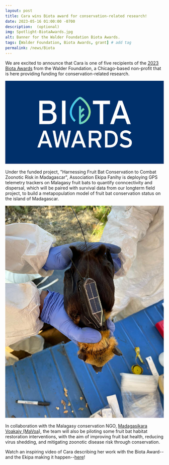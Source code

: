 ```yaml
---
layout: post
title: Cara wins Biota award for conservation-related research!
date: 2023-05-16 01:00:00 -0700
description:  (optional)
img: Spotlight-BiotaAwards.jpg
alt: Banner for the Walder Foundation Biota Awards.
tags: [Walder Foundation, Biota Awards, grant] # add tag
permalink: /news/Biota
---
```


We are excited to announce that Cara is one of five recipients of the <a href="https://www.walderfoundation.org/news/meet-the-2023-biota-awardees">2023 Biota Awards</a> from the Walder Foundation, a Chicago-based non-profit that is here providing funding for conservation-related research.

<img src="/assets/img/Spotlight-BiotaAwards.jpg" alt="Biota" class="center col-md-6" />

Under the funded project, "Harnessing Fruit Bat Conservation to Combat Zoonotic Risk in Madagascar",  Association Ekipa Fanihy is deploying GPS telemetry trackers on Malagasy fruit bats to quantify conncectivity and dispersal, which will be paired with survival data from our longterm field project, to build a metapopulation model of fruit bat conservation status on the island of Madagascar. 


<img src="/assets/img/pteropus-tag.JPG" alt="tagged pteropus rufus" class="center col-md-5" />

In collaboration with the Malagasy conservation NGO, <a href="https://www.walderfoundation.org/news/meet-the-2023-biota-awardees">Madagasikara Voakajy (MaVoa)</a>, the team will also be piloting some fruit bat habitat restoration interventions, with the aim of improving fruit bat health, reducing virus shedding, and mitigating zoonotic disease risk through conservation. 

Watch an inspiring video of Cara describing her work with the Biota Award--and the Ekipa making it happen--<a href="https://vimeo.com/840916526">here</a>!

